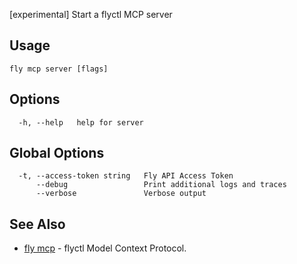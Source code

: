 [experimental] Start a flyctl MCP server


## Usage
~~~
fly mcp server [flags]
~~~

## Options

~~~
  -h, --help   help for server
~~~

## Global Options

~~~
  -t, --access-token string   Fly API Access Token
      --debug                 Print additional logs and traces
      --verbose               Verbose output
~~~

## See Also

* [fly mcp](/docs/flyctl/mcp/)	 - flyctl Model Context Protocol.

